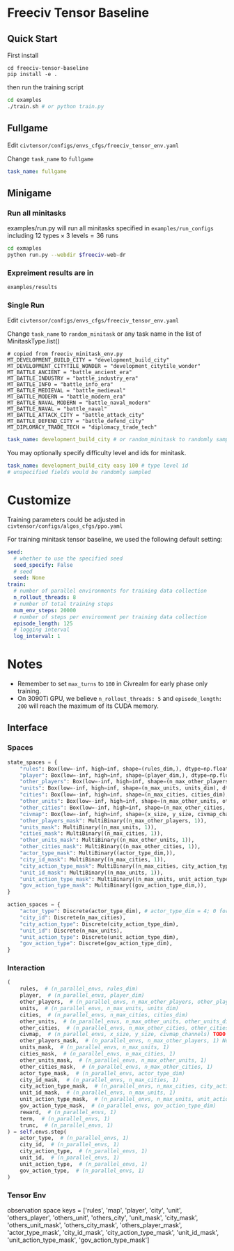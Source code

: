 # Freeciv Tensor Baseline

## Quick Start
First install
```
cd freeciv-tensor-baseline
pip install -e .
```

then run the training script
```sh
cd examples
./train.sh # or python train.py
```
## Fullgame
Edit `civtensor/configs/envs_cfgs/freeciv_tensor_env.yaml`

Change `task_name` to `fullgame`

```yaml
task_name: fullgame
```

## Minigame

### Run all minitasks

examples/run.py will run all minitasks specified in `examples/run_configs` including $`12\text{ types}\times 3\text{ levels} = 36 \text{ runs}`$
```sh
cd exmaples
python run.py --webdir $freeciv-web-dr
```

### Expreiment results are in
```sh
examples/results 
```


### Single Run
Edit `civtensor/configs/envs_cfgs/freeciv_tensor_env.yaml`

Change `task_name` to `random_minitask`  or any task name in the list of MinitaskType.list()

    # copied from freeciv_minitask_env.py
    MT_DEVELOPMENT_BUILD_CITY = "development_build_city"
    MT_DEVELOPMENT_CITYTILE_WONDER = "development_citytile_wonder"
    MT_BATTLE_ANCIENT = "battle_ancient_era"
    MT_BATTLE_INDUSTRY = "battle_industry_era"
    MT_BATTLE_INFO = "battle_info_era"
    MT_BATTLE_MEDIEVAL = "battle_medieval"
    MT_BATTLE_MODERN = "battle_modern_era"
    MT_BATTLE_NAVAL_MODERN = "battle_naval_modern"
    MT_BATTLE_NAVAL = "battle_naval"
    MT_BATTLE_ATTACK_CITY = "battle_attack_city"
    MT_BATTLE_DEFEND_CITY = "battle_defend_city"
    MT_DIPLOMACY_TRADE_TECH = "diplomacy_trade_tech"

```yaml
task_name: development_build_city # or random_minitask to randomly sample a minitask
```
You may optionally specify difficulty level and ids for minitask.
```yaml
task_name: development_build_city easy 100 # type level id 
# unspecified fields would be randomly sampled 
```


# Customize
Training parameters could be adjusted in `civtensor/configs/algos_cfgs/ppo.yaml`

For training minitask tensor baseline, we used the following default setting:

```yaml
seed:
  # whether to use the specified seed
  seed_specify: False
  # seed
  seed: None
train:
  # number of parallel environments for training data collection
  n_rollout_threads: 8
  # number of total training steps
  num_env_steps: 20000
  # number of steps per environment per training data collection
  episode_length: 125
  # logging interval
  log_interval: 1
```


# Notes

- Remember to set `max_turns` to `100` in Civrealm for early phase only training.
- On 3090Ti GPU, we believe `n_rollout_threads: 5` and `episode_length: 200` will reach the maximum of its CUDA memory.




## Interface

### Spaces

```python
state_spaces = {
    "rules": Box(low=-inf, high=inf, shape=(rules_dim,), dtype=np.float32),
    "player": Box(low=-inf, high=inf, shape=(player_dim,), dtype=np.float32),
    "other_players": Box(low=-inf, high=inf, shape=(n_max_other_players, other_players_dim), dtype=np.float32),
    "units": Box(low=-inf, high=inf, shape=(n_max_units, units_dim), dtype=np.float32),
    "cities": Box(low=-inf, high=inf, shape=(n_max_cities, cities_dim), dtype=np.float32),
    "other_units": Box(low=-inf, high=inf, shape=(n_max_other_units, other_units_dim), dtype=np.float32),
    "other_cities": Box(low=-inf, high=inf, shape=(n_max_other_cities, other_cities_dim), dtype=np.float32),
    "civmap": Box(low=-inf, high=inf, shape=(x_size, y_size, civmap_channels), dtype=np.float32),
    "other_players_mask": MultiBinary((n_max_other_players, 1)), 
    "units_mask": MultiBinary((n_max_units, 1)), 
    "cities_mask": MultiBinary((n_max_cities, 1)), 
    "other_units_mask": MultiBinary((n_max_other_units, 1)), 
    "other_cities_mask": MultiBinary((n_max_other_cities, 1)), 
    "actor_type_mask": MultiBinary((actor_type_dim,)), 
    "city_id_mask": MultiBinary((n_max_cities, 1)), 
    "city_action_type_mask": MultiBinary((n_max_cities, city_action_type_dim)), 
    "unit_id_mask": MultiBinary((n_max_units, 1)), 
    "unit_action_type_mask": MultiBinary((n_max_units, unit_action_type_dim)), 
    "gov_action_type_mask": MultiBinary((gov_action_type_dim,)), 
}

action_spaces = {
    "actor_type": Discrete(actor_type_dim), # actor_type_dim = 4; 0 for city, 1 for unit, 2 for gov, 3 for turn done
    "city_id": Discrete(n_max_cities),
    "city_action_type": Discrete(city_action_type_dim),
    "unit_id": Discrete(n_max_units),
    "unit_action_type": Discrete(unit_action_type_dim),
    "gov_action_type": Discrete(gov_action_type_dim),
}
```


### Interaction

```python
(
    rules,  # (n_parallel_envs, rules_dim)
    player,  # (n_parallel_envs, player_dim)
    other_players,  # (n_parallel_envs, n_max_other_players, other_players_dim)
    units,  # (n_parallel_envs, n_max_units, units_dim)
    cities,  # (n_parallel_envs, n_max_cities, cities_dim)
    other_units,  # (n_parallel_envs, n_max_other_units, other_units_dim)
    other_cities,  # (n_parallel_envs, n_max_other_cities, other_cities_dim)
    civmap,  # (n_parallel_envs, x_size, y_size, civmap_channels) TODO check input order
    other_players_mask,  # (n_parallel_envs, n_max_other_players, 1) Note: masks are 0 for padding, 1 for non-padding
    units_mask,  # (n_parallel_envs, n_max_units, 1)
    cities_mask,  # (n_parallel_envs, n_max_cities, 1)
    other_units_mask,  # (n_parallel_envs, n_max_other_units, 1)
    other_cities_mask,  # (n_parallel_envs, n_max_other_cities, 1)
    actor_type_mask,  # (n_parallel_envs, actor_type_dim)
    city_id_mask,  # (n_parallel_envs, n_max_cities, 1)
    city_action_type_mask,  # (n_parallel_envs, n_max_cities, city_action_type_dim)
    unit_id_mask,  # (n_parallel_envs, n_max_units, 1)
    unit_action_type_mask,  # (n_parallel_envs, n_max_units, unit_action_type_dim)
    gov_action_type_mask,  # (n_parallel_envs, gov_action_type_dim)
    reward,  # (n_parallel_envs, 1)
    term,  # (n_parallel_envs, 1)
    trunc,  # (n_parallel_envs, 1)
) = self.envs.step(
    actor_type,  # (n_parallel_envs, 1)
    city_id,  # (n_parallel_envs, 1)
    city_action_type,  # (n_parallel_envs, 1)
    unit_id,  # (n_parallel_envs, 1)
    unit_action_type,  # (n_parallel_envs, 1)
    gov_action_type,  # (n_parallel_envs, 1)
)
```

### Tensor Env

observation space keys = ['rules', 'map', 'player', 'city', 'unit', 'others_player', 'others_unit', 'others_city', 'unit_mask', 'city_mask', 'others_unit_mask', 'others_city_mask', 'others_player_mask', 'actor_type_mask', 'city_id_mask', 'city_action_type_mask', 'unit_id_mask', 'unit_action_type_mask', 'gov_action_type_mask']
